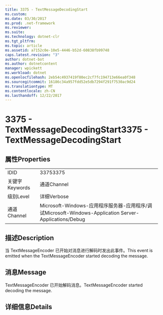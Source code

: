 ```yaml
---
title: 3375 - TextMessageDecodingStart
ms.custom: 
ms.date: 03/30/2017
ms.prod: .net-framework
ms.reviewer: 
ms.suite: 
ms.technology: dotnet-clr
ms.tgt_pltfrm: 
ms.topic: article
ms.assetid: a7152c0e-10e5-4446-b52d-60838fb99748
caps.latest.revision: "3"
author: dotnet-bot
ms.author: dotnetcontent
manager: wpickett
ms.workload: dotnet
ms.openlocfilehash: 2eb54c4937419f80ec2cf7fc194713e66ea0f348
ms.sourcegitcommit: 16186c34a957fdd52e5db7294f291f7530ac9d24
ms.translationtype: MT
ms.contentlocale: zh-CN
ms.lasthandoff: 12/22/2017
---
```

# <a name="3375---textmessagedecodingstart"></a><span data-ttu-id="c0ee8-102">3375 - TextMessageDecodingStart</span><span class="sxs-lookup"><span data-stu-id="c0ee8-102">3375 - TextMessageDecodingStart</span></span>
## <a name="properties"></a><span data-ttu-id="c0ee8-103">属性</span><span class="sxs-lookup"><span data-stu-id="c0ee8-103">Properties</span></span>  
  
|||  
|-|-|  
|<span data-ttu-id="c0ee8-104">ID</span><span class="sxs-lookup"><span data-stu-id="c0ee8-104">ID</span></span>|<span data-ttu-id="c0ee8-105">3375</span><span class="sxs-lookup"><span data-stu-id="c0ee8-105">3375</span></span>|  
|<span data-ttu-id="c0ee8-106">关键字</span><span class="sxs-lookup"><span data-stu-id="c0ee8-106">Keywords</span></span>|<span data-ttu-id="c0ee8-107">通道</span><span class="sxs-lookup"><span data-stu-id="c0ee8-107">Channel</span></span>|  
|<span data-ttu-id="c0ee8-108">级别</span><span class="sxs-lookup"><span data-stu-id="c0ee8-108">Level</span></span>|<span data-ttu-id="c0ee8-109">详细</span><span class="sxs-lookup"><span data-stu-id="c0ee8-109">Verbose</span></span>|  
|<span data-ttu-id="c0ee8-110">通道</span><span class="sxs-lookup"><span data-stu-id="c0ee8-110">Channel</span></span>|<span data-ttu-id="c0ee8-111">Microsoft-Windows-应用程序服务器-应用程序/调试</span><span class="sxs-lookup"><span data-stu-id="c0ee8-111">Microsoft-Windows-Application Server-Applications/Debug</span></span>|  
  
## <a name="description"></a><span data-ttu-id="c0ee8-112">描述</span><span class="sxs-lookup"><span data-stu-id="c0ee8-112">Description</span></span>  
 <span data-ttu-id="c0ee8-113">当 TextMessageEncoder 已开始对消息进行解码时发出此事件。</span><span class="sxs-lookup"><span data-stu-id="c0ee8-113">This event is emitted when the TextMessageEncoder started decoding the message.</span></span>  
  
## <a name="message"></a><span data-ttu-id="c0ee8-114">消息</span><span class="sxs-lookup"><span data-stu-id="c0ee8-114">Message</span></span>  
 <span data-ttu-id="c0ee8-115">TextMessageEncoder 已开始解码消息。</span><span class="sxs-lookup"><span data-stu-id="c0ee8-115">TextMessageEncoder started decoding the message.</span></span>  
  
## <a name="details"></a><span data-ttu-id="c0ee8-116">详细信息</span><span class="sxs-lookup"><span data-stu-id="c0ee8-116">Details</span></span>
